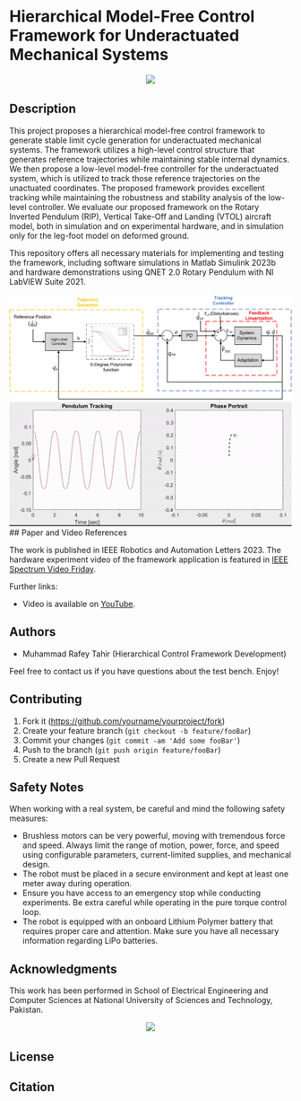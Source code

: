 # Hierarchical Model-Free Control Framework for Underactuated Mechanical Systems
</div>

<div align="center">
<img width="605" src="Dual_Model_Free_Code/Results/Experiment/Setup_RIP.png" />
</div>


## Description
This project proposes a hierarchical model-free control framework to generate stable limit cycle generation for underactuated mechanical systems. The framework utilizes a high-level control structure that generates reference trajectories while maintaining stable internal dynamics. We then propose a low-level model-free controller for the underactuated system, which is utilized to track those reference trajectories on the unactuated coordinates. The proposed framework provides excellent tracking while maintaining the robustness and stability analysis of the low-level controller. We evaluate our proposed framework on the Rotary Inverted Pendulum (RIP), Vertical Take-Off and Landing (VTOL) aircraft model, both in simulation and on experimental hardware, and in simulation only for the leg-foot model on deformed ground.

This repository offers all necessary materials for implementing and testing the framework, including software simulations in Matlab Simulink 2023b and hardware demonstrations using QNET 2.0 Rotary Pendulum with NI LabVIEW Suite 2021.

<div align="center">
<img width="605" src="Dual_Model_Free_Code/Results/DuaLMFC2_1.png" />
</div>

<div align="center">
<img width="605" src="Dual_Model_Free_Code/Results/Simulations/RIP/Lmit_cycle_RIP_fast-ezgif.com-crop.gif" />
</div>
## Paper and Video References

The work is published in IEEE Robotics and Automation Letters 2023. The hardware experiment video of the framework application is featured in [IEEE Spectrum Video Friday](https://spectrum.ieee.org/video-friday-acromonk).

Further links:
* Video is available on [YouTube](https://youtu.be/OIwE66wXiWY).


## Authors
* Muhammad Rafey Tahir (Hierarchical Control Framework Development)

Feel free to contact us if you have questions about the test bench. Enjoy!

## Contributing

1. Fork it (<https://github.com/yourname/yourproject/fork>)
2. Create your feature branch (`git checkout -b feature/fooBar`)
3. Commit your changes (`git commit -am 'Add some fooBar'`)
4. Push to the branch (`git push origin feature/fooBar`)
5. Create a new Pull Request

## Safety Notes

When working with a real system, be careful and mind the following safety measures:

* Brushless motors can be very powerful, moving with tremendous force and speed. Always limit the range of motion, power, force, and speed using configurable parameters, current-limited supplies, and mechanical design.
* The robot must be placed in a secure environment and kept at least one meter away during operation.
* Ensure you have access to an emergency stop while conducting experiments. Be extra careful while operating in the pure torque control loop.
* The robot is equipped with an onboard Lithium Polymer battery that requires proper care and attention. Make sure you have all necessary information regarding LiPo batteries.

## Acknowledgments

This work has been performed in School of Electrical Engineering and Computer Sciences at National University of Sciences and Technology, Pakistan. 
<div align="center">
<img width="500" src="hardware/images/Logo_Underactuated_Lab.gif" />
</div>

## License


## Citation
